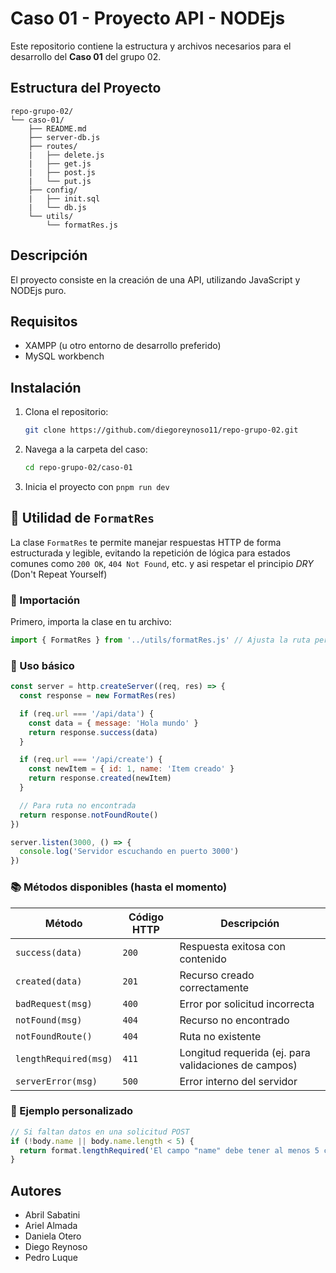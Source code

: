 # Caso 01 - Proyecto API - NODEjs

Este repositorio contiene la estructura y archivos necesarios para el desarrollo del **Caso 01** del grupo 02.

## Estructura del Proyecto

```
repo-grupo-02/
└── caso-01/
    ├── README.md
    ├── server-db.js
    ├── routes/
    |   ├── delete.js
    |   ├── get.js
    |   ├── post.js
    |   └── put.js
    ├── config/
    |   ├── init.sql
    |   └── db.js
    └── utils/
        └── formatRes.js
```

## Descripción

El proyecto consiste en la creación de una API, utilizando JavaScript y NODEjs puro.

## Requisitos

- XAMPP (u otro entorno de desarrollo preferido)
- MySQL workbench

## Instalación

1. Clona el repositorio:
   ```bash
   git clone https://github.com/diegoreynoso11/repo-grupo-02.git
   ```
2. Navega a la carpeta del caso:
   ```bash
   cd repo-grupo-02/caso-01
   ```
3. Inicia el proyecto con `pnpm run dev`

## 🧰 Utilidad de `FormatRes`

La clase `FormatRes` te permite manejar respuestas HTTP de forma estructurada y legible, evitando la repetición de lógica para estados comunes como `200 OK`, `404 Not Found`, etc. y asi respetar el principio *DRY* (Don't Repeat Yourself) 

### 📄 Importación

Primero, importa la clase en tu archivo:

```js
import { FormatRes } from '../utils/formatRes.js' // Ajusta la ruta pero por defecto esa funcionará
```

### 🚀 Uso básico

```js
const server = http.createServer((req, res) => {
  const response = new FormatRes(res)

  if (req.url === '/api/data') {
    const data = { message: 'Hola mundo' }
    return response.success(data)
  }

  if (req.url === '/api/create') {
    const newItem = { id: 1, name: 'Item creado' }
    return response.created(newItem)
  }

  // Para ruta no encontrada
  return response.notFoundRoute()
})

server.listen(3000, () => {
  console.log('Servidor escuchando en puerto 3000')
})
```

### 📚 Métodos disponibles (hasta el momento)

| Método                | Código HTTP | Descripción                                          |
| --------------------- | ----------- | ---------------------------------------------------- |
| `success(data)`       | `200`       | Respuesta exitosa con contenido                      |
| `created(data)`       | `201`       | Recurso creado correctamente                         |
| `badRequest(msg)`     | `400`       | Error por solicitud incorrecta                       |
| `notFound(msg)`       | `404`       | Recurso no encontrado                                |
| `notFoundRoute()`     | `404`       | Ruta no existente                                    |
| `lengthRequired(msg)` | `411`       | Longitud requerida (ej. para validaciones de campos) |
| `serverError(msg)`    | `500`       | Error interno del servidor                           |

### 🧪 Ejemplo personalizado

```js
// Si faltan datos en una solicitud POST
if (!body.name || body.name.length < 5) {
  return format.lengthRequired('El campo "name" debe tener al menos 5 caracteres')
}
```
 
## Autores

- Abril Sabatini
- Ariel Almada
- Daniela Otero 
- Diego Reynoso
- Pedro Luque 
